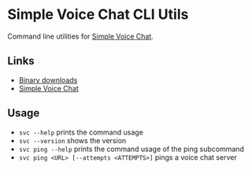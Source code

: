 # Simple Voice Chat CLI Utils

Command line utilities for [Simple Voice Chat](https://github.com/henkelmax/simple-voice-chat).

## Links

- [Binary downloads](https://github.com/henkelmax/svc-cli-utils/releases)
- [Simple Voice Chat](https://github.com/henkelmax/simple-voice-chat)

## Usage

- `svc --help` prints the command usage
- `svc --version` shows the version
- `svc ping --help` prints the command usage of the ping subcommand
- `svc ping <URL> [--attempts <ATTEMPTS>]` pings a voice chat server
